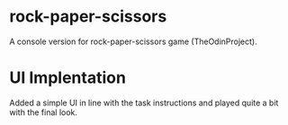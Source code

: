 # rock-paper-scissors
A console version for rock-paper-scissors game (TheOdinProject).


# UI Implentation

Added a simple UI in line with the task instructions and played quite a bit with the final look.